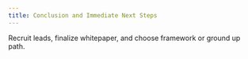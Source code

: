 ```yaml
---
title: Conclusion and Immediate Next Steps
---
```


Recruit leads, finalize whitepaper, and choose framework or ground up path.

